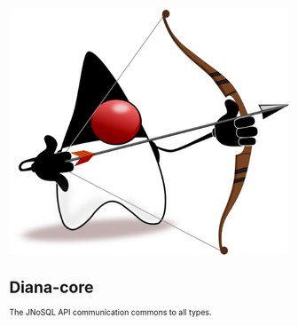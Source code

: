![Diana-core Project](https://github.com/JNOSQL/diana-site/blob/master/images/duke-diana.png)

# Diana-core

The JNoSQL API communication commons to all types. 